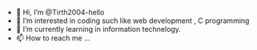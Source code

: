 - 👋 Hi, I’m @Tirth2004-hello
- 👀 I’m interested in coding such like web development , C programming 
- 🌱 I’m currently learning in information technelogy.
- 📫 How to reach me ...

<!---
Tirth2004-hello/Tirth2004-hello is a ✨ special ✨ repository because its `README.md` (this file) appears on your GitHub profile.
You can click the Preview link to take a look at your changes.
--->
